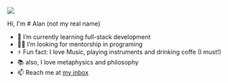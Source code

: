 <img src="https://alanbitts.github.io/images/banner.png">

Hi, I'm # Alan (not my real name)

- 🌱 I’m currently learning full-stack development
- 🧑‍💻 I’m looking for mentorship in programing
- ⚡ Fun fact: I love Music, playing instruments and drinking coffe (I must!)
- 📚 also, I love metaphysics and philosophy 
- 📫 Reach me at <a href="mailto: rui-viveiros@hotmail.com" subject="github profile">my inbox</a>

<!---
AlanBitts/AlanBitts is a ✨ special ✨ repository because its `README.md` (this file) appears on your GitHub profile.
You can click the Preview link to take a look at your changes.
--->
